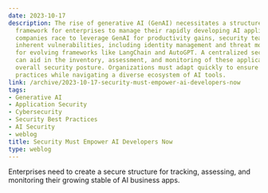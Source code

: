 ```yaml
---
date: 2023-10-17
description: The rise of generative AI (GenAI) necessitates a structured security
  framework for enterprises to manage their rapidly developing AI applications. As
  companies race to leverage GenAI for productivity gains, security teams must address
  inherent vulnerabilities, including identity management and threat modeling, particularly
  for evolving frameworks like LangChain and AutoGPT. A centralized security resource
  can aid in the inventory, assessment, and monitoring of these applications, enhancing
  overall security posture. Organizations must adapt quickly to ensure secure development
  practices while navigating a diverse ecosystem of AI tools.
link: /archive/2023-10-17-security-must-empower-ai-developers-now
tags:
- Generative AI
- Application Security
- Cybersecurity
- Security Best Practices
- AI Security
- weblog
title: Security Must Empower AI Developers Now
type: weblog
---
```


Enterprises need to create a secure structure for tracking, assessing, and monitoring their growing stable of AI business apps.

